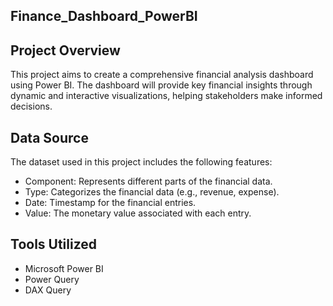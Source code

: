 ## Finance_Dashboard_PowerBI
## Project Overview

This project aims to create a comprehensive financial analysis dashboard using Power BI. The dashboard will provide key financial insights through dynamic and interactive visualizations, helping stakeholders make informed decisions.

## Data Source
The dataset used in this project includes the following features:

- Component: Represents different parts of the financial data.
- Type: Categorizes the financial data (e.g., revenue, expense).
- Date: Timestamp for the financial entries.
- Value: The monetary value associated with each entry.

## Tools Utilized

- Microsoft Power BI
- Power Query
- DAX Query

